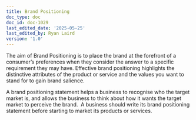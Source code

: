 ```yaml
---
title: Brand Positioning
doc_type: doc
doc_id: doc-1029
last_edited_date: '2025-05-25'
last_edited_by: Ryan Laird
version: '1.0'
---
```


The aim of Brand Positioning is to place the brand at the forefront of a consumer’s preferences when they consider the answer to a specific requirement they may have. Effective brand positioning highlights the distinctive attributes of the product or service and the values you want to stand for to gain brand salience.

A brand positioning statement helps a business to recognise who the target market is, and allows the business to think about how it wants the target market to perceive the brand.  A business should write its brand positioning statement before starting to market its products or services.
